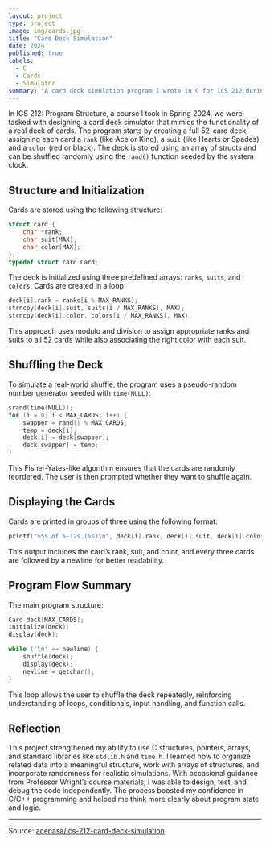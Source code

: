 ```yaml
---
layout: project
type: project
image: img/cards.jpg
title: "Card Deck Simulation"
date: 2024
published: true
labels:
  - C
  - Cards
  - Simulator
summary: "A card deck simulation program I wrote in C for ICS 212 during my Spring 2024 semester."
---
```


In ICS 212: Program Structure, a course I took in Spring 2024, we were tasked with designing a card deck simulator that mimics the functionality of a real deck of cards. The program starts by creating a full 52-card deck, assigning each card a `rank` (like Ace or King), a `suit` (like Hearts or Spades), and a `color` (red or black). The deck is stored using an array of structs and can be shuffled randomly using the `rand()` function seeded by the system clock.

## Structure and Initialization

Cards are stored using the following structure:

```c
struct card {
    char *rank;
    char suit[MAX];
    char color[MAX];
};
typedef struct card Card;
```

The deck is initialized using three predefined arrays: `ranks`, `suits`, and `colors`. Cards are created in a loop:

```c
deck[i].rank = ranks[i % MAX_RANKS];
strncpy(deck[i].suit, suits[i / MAX_RANKS], MAX);
strncpy(deck[i].color, colors[i / MAX_RANKS], MAX);
```

This approach uses modulo and division to assign appropriate ranks and suits to all 52 cards while also associating the right color with each suit.

## Shuffling the Deck

To simulate a real-world shuffle, the program uses a pseudo-random number generator seeded with `time(NULL)`:

```c
srand(time(NULL));
for (i = 0; i < MAX_CARDS; i++) {
    swapper = rand() % MAX_CARDS;
    temp = deck[i];
    deck[i] = deck[swapper];
    deck[swapper] = temp;
}
```

This Fisher-Yates-like algorithm ensures that the cards are randomly reordered. The user is then prompted whether they want to shuffle again.

## Displaying the Cards

Cards are printed in groups of three using the following format:

```c
printf("%5s of %-12s (%s)\n", deck[i].rank, deck[i].suit, deck[i].color);
```

This output includes the card’s rank, suit, and color, and every three cards are followed by a newline for better readability.

## Program Flow Summary

The main program structure:

```c
Card deck[MAX_CARDS];
initialize(deck);
display(deck);

while ('\n' == newline) {
    shuffle(deck);
    display(deck);
    newline = getchar();
}
```

This loop allows the user to shuffle the deck repeatedly, reinforcing understanding of loops, conditionals, input handling, and function calls.

## Reflection

This project strengthened my ability to use C structures, pointers, arrays, and standard libraries like `stdlib.h` and `time.h`. I learned how to organize related data into a meaningful structure, work with arrays of structures, and incorporate randomness for realistic simulations. With occasional guidance from Professor Wright’s course materials, I was able to design, test, and debug the code independently. The process boosted my confidence in C/C++ programming and helped me think more clearly about program state and logic.

<hr>

Source: <a href="https://github.com/acenasa/card_deck_simulation/blob/main/card_deck_simulation.c.c"><i class="large github icon "></i>acenasa/ics-212-card-deck-simulation</a>
